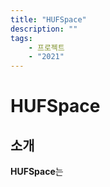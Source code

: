 ```yaml
---
title: "HUFSpace"
description: ""
tags:
    - 프로젝트
    - "2021"
---
```


# HUFSpace



## 소개

**HUFSpace**는